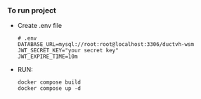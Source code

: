 ### To run project

- Create .env file
  ```
  # .env
  DATABASE_URL=mysql://root:root@localhost:3306/ductvh-wsm
  JWT_SECRET_KEY="your secret key"
  JWT_EXPIRE_TIME=10m
  ```
- RUN:
  ```
  docker compose build
  docker compose up -d
  ```
